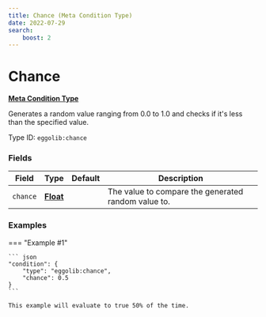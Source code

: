 ```yaml
---
title: Chance (Meta Condition Type)
date: 2022-07-29
search:
    boost: 2
---
```


#   Chance

**[Meta Condition Type]**

Generates a random value ranging from 0.0 to 1.0 and checks if it's less than the specified value.

Type ID: `eggolib:chance`


### Fields

Field | Type | Default | Description
------|------|---------|------------
`chance` | **[Float]** | | The value to compare the generated random value to.


### Examples

=== "Example #1"

    ``` json
    "condition": {
        "type": "eggolib:chance",
        "chance": 0.5
    }
    ```

    This example will evaluate to true 50% of the time.



[Meta Condition Type]: ../meta_condition_types.md
[Float]: https://origins.readthedocs.io/en/latest/types/data_types/float
